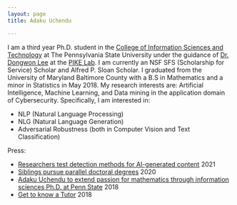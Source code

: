 ```yaml
---
layout: page
title: Adaku Uchendu 

---
```

I am a third year Ph.D. student in the [College of Information Sciences and Technology](https://ist.psu.edu/) at The
Pennsylvania State University under the guidance of [Dr. Dongwon Lee](http://pike.psu.edu/dongwon/) at the [PIKE Lab](http://pike.psu.edu/).  I am currently an NSF SFS (Scholarship for Service) Scholar and Alfred P. Sloan Scholar. I graduated from the University of Maryland Baltimore County with a B.S in Mathematics and a minor 
in Statistics in May 2018. My research interests are: Artificial Intelligence, Machine Learning, and Data mining in the application domain of Cybersecurity. 
Specifically, I am interested in:
* NLP (Natural Language Processing)
* NLG (Natural Language Generation) 
* Adversarial Robustness (both in Computer Vision and Text Classification)



Press:
* [Researchers test detection methods for AI-generated content](https://news.psu.edu/story/646731/2021/02/05/research/researchers-test-detection-methods-ai-generated-content) 2021
* [Siblings pursue parallel doctoral degrees](https://news.psu.edu/story/629083/2020/08/20/academics/siblings-pursue-parallel-doctoral-degrees) 2020
* [Adaku Uchendu to extend passion for mathematics through information sciences Ph.D. at Penn State](https://news.umbc.edu/adaku-uchendu-to-extend-passion-for-mathematics-through-information-sciences-ph-d-at-penn-state/) 2018
* [Get to know a Tutor](https://lrc.umbc.edu/tutor/get-to-know-a-tutor/adaku-uchendu/) 2018
